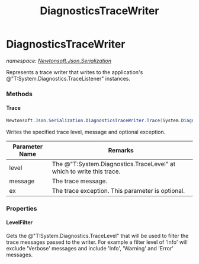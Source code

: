 ﻿---
title: DiagnosticsTraceWriter
---

# DiagnosticsTraceWriter
_namespace: [Newtonsoft.Json.Serialization](N-Newtonsoft.Json.Serialization.html)_

Represents a trace writer that writes to the application's @"T:System.Diagnostics.TraceListener" instances.



### Methods

#### Trace
```csharp
Newtonsoft.Json.Serialization.DiagnosticsTraceWriter.Trace(System.Diagnostics.TraceLevel,System.String,System.Exception)
```
Writes the specified trace level, message and optional exception.

|Parameter Name|Remarks|
|--------------|-------|
|level|The @"T:System.Diagnostics.TraceLevel" at which to write this trace.|
|message|The trace message.|
|ex|The trace exception. This parameter is optional.|



### Properties

#### LevelFilter
Gets the @"T:System.Diagnostics.TraceLevel" that will be used to filter the trace messages passed to the writer.
 For example a filter level of 'Info' will exclude 'Verbose' messages and include 'Info',
 'Warning' and 'Error' messages.
